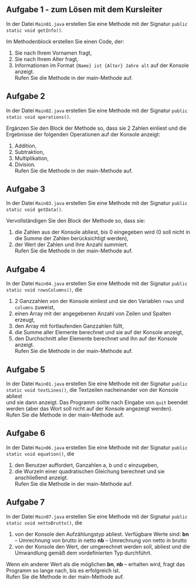 ## Aufgabe 1 - zum Lösen mit dem Kursleiter

In der Datei `Main01.java` erstellen Sie eine Methode mit der Signatur `public static void getInfo()`.

Im Methodenblock erstellen Sie einen Code, der:

1. Sie nach Ihrem Vornamen fragt,
2. Sie nach Ihrem Alter fragt,
3. Informationen im Format `{Name} ist {Alter} Jahre alt` auf der Konsole anzeigt.  
Rufen Sie die Methode in der main-Methode auf.


## Aufgabe 2

In der Datei `Main02.java` erstellen Sie eine Methode mit der Signatur `public static void operations()`.

Ergänzen Sie den Block der Methode so, dass sie 2 Zahlen einliest und die Ergebnisse der folgenden Operationen auf der Konsole anzeigt:  
1. Addition,
2. Subtraktion,
3. Multiplikation,
4. Division.  
Rufen Sie die Methode in der main-Methode auf.


## Aufgabe 3

In der Datei `Main03.java` erstellen Sie eine Methode mit der Signatur `public static void getData()`.

Vervollständigen Sie den Block der Methode so, dass sie:

1. die Zahlen aus der Konsole abliest, bis 0 eingegeben wird (0 soll nicht in die Summe der Zahlen berücksichtigt werden),
2. der Wert der Zahlen und ihre Anzahl summiert.  
Rufen Sie die Methode in der main-Methode auf.


## Aufgabe 4

In der Datei `Main04.java` erstellen Sie eine Methode mit der Signatur `public static void rowsColumns()`, die

1. 2 Ganzzahlen von der Konsole einliest und sie den Variablen `rows` und `columns` zuweist,
2. einen Array mit der angegebenen Anzahl von Zeilen und Spalten erzeugt,
3. den Array mit fortlaufenden Ganzzahlen füllt,
4. die Summe aller Elemente berechnet und sie auf der Konsole anzeigt,
5. den Durchschnitt aller Elemente berechnet und ihn auf der Konsole anzeigt.  
Rufen Sie die Methode in der main-Methode auf.


## Aufgabe 5

In der Datei `Main01.java` erstellen Sie eine Methode mit der Signatur `public static void textLines()`, die Textzeilen nacheinander von der Konsole abliest  
und sie dann anzeigt. Das Programm sollte nach Eingabe von `quit` beendet werden (aber das Wort soll nicht auf der Konsole angezeigt werden).  
Rufen Sie die Methode in der main-Methode auf.


## Aufgabe 6

In der Datei `Main06.java` erstellen Sie eine Methode mit der Signatur `public static void equation()`, die

1. den Benutzer auffordert, Ganzahlen a, b und c einzugeben,
2. die Wurzeln einer quadratischen Gleichung berechnet und sie anschließend anzeigt.  
Rufen Sie die Methode in der main-Methode auf.


## Aufgabe 7

In der Datei `Main07.java` erstellen Sie eine Methode mit der Signatur `public static void nettoBrutto()`, die

1. von der Konsole den Aufzählungstyp abliest. Verfügbare Werte sind:
**bn** &ndash; Umrechnung von brutto in netto
**nb** &ndash; Umrechnung von netto in brutto
2. von der Konsole den Wert, der umgerechnet werden soll, abliest und die Umwandlung gemäß dem vordefinierten Typ durchführt.  

Wenn ein anderer Wert als die möglichen **bn**, **nb** &ndash; erhalten wird, fragt das Programm so lange nach, bis es erfolgreich ist.  
Rufen Sie die Methode in der main-Methode auf.
